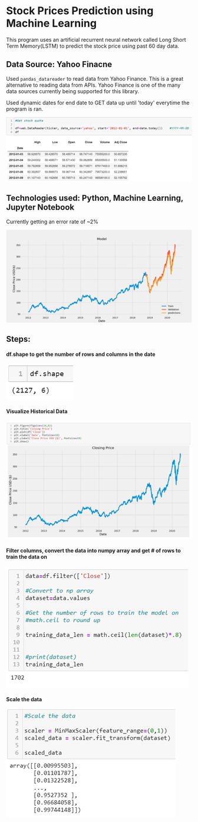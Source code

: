 # Stock Prices Prediction using Machine Learning

This program uses an artificial recurrent neural network called Long Short Term Memory(LSTM) to predict the stock price using past 60 day data.

## Data Source: Yahoo Finacne
Used `pandas_datareader` to read data from Yahoo Finance. This is a great alternative to reading data from APIs. Yahoo Finance is one of the many data sources currently being supported for this library.

Used dynamic dates for end date to GET data up until 'today' everytime the program is ran. 

![](Images/get_stock_quote.PNG)

## Technologies used: Python, Machine Learning, Jupyter Notebook

Currently getting an error rate of ~2%



![](Images/prediction.png)


## Steps:

#### df.shape to get the number of rows and columns in the date  
![](Images/df_shape.PNG)

#### Visualize Historical Data  
![](Images/plot_historical_data.PNG)

#### Filter columns, convert the data into numpy array and get # of rows to train the data on  
![](Images/filter_convert.PNG)

#### Scale the data  
![](Images/scale_data.PNG)